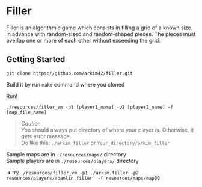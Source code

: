 # Filler

Filler is an algorithmic game which consists in filling a grid of a known size in advance with random-sized and random-shaped pieces. The pieces must overlap one or more of each other without exceeding the grid.

## Getting Started
```
git clone https://github.com/arkim42/filler.git
```
Build it by run `make` command where you cloned  

Run!
```
./resources/filler_vm -p1 [player1_name] -p2 [player2_name] -f [map_file_name]
```
> *Caution* <br>
> You should always put directory of where your player is. Otherwise, it gets error message.  
Do like this: `./arkim_filler` or `Your_directory/arkim_filler`

Sample maps are in `./resources/maps/` directory  
Sample players are in `./resources/players/` directory

➜ try `./resources/filler_vm -p1 ./arkim.filler -p2 resources/players/abanlin.filler  -f resources/maps/map00`


